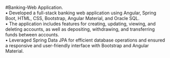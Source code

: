 #Banking-Web Application.<br>
•	Developed a full-stack banking web application using Angular, Spring Boot, HTML, CSS, Bootstrap, Angular Material, and Oracle SQL.<br>
•	The application includes features for creating, updating, viewing, and deleting accounts, as well as depositing, withdrawing, and transferring funds between accounts.<br>
•	Leveraged Spring Data JPA for efficient database operations and ensured a responsive and user-friendly interface with Bootstrap and Angular Material.<br>

